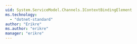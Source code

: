 ```yaml
---
uid: System.ServiceModel.Channels.IContextBindingElement
ms.technology: 
  - "dotnet-standard"
author: "Erikre"
ms.author: "erikre"
manager: "erikre"
---
```

